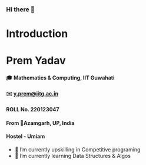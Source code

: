 ### Hi there 👋

# Introduction
# Prem Yadav
#### 🎓 Mathematics & Computing, IIT Guwahati
#### ✉️ <a href="mailto:y.prem@iitg.ac.in">y.prem@iitg.ac.in</a>
#### ROLL No. 220123047
#### From 📍Azamgarh, UP, India
#### Hostel - Umiam

- 🔭 I’m currently upskilling in Competitive programing
- 🌱 I’m currently learning Data Structures & Algos


